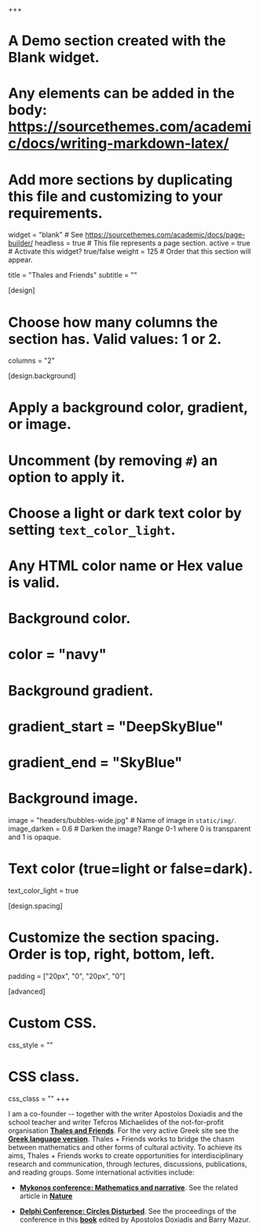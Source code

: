 +++
# A Demo section created with the Blank widget.
# Any elements can be added in the body: https://sourcethemes.com/academic/docs/writing-markdown-latex/
# Add more sections by duplicating this file and customizing to your requirements.

widget = "blank"  # See https://sourcethemes.com/academic/docs/page-builder/
headless = true  # This file represents a page section.
active = true  # Activate this widget? true/false
weight = 125  # Order that this section will appear.

title = "Thales and Friends"
subtitle = ""

[design]
  # Choose how many columns the section has. Valid values: 1 or 2.
  columns = "2"

[design.background]
  # Apply a background color, gradient, or image.
  #   Uncomment (by removing `#`) an option to apply it.
  #   Choose a light or dark text color by setting `text_color_light`.
  #   Any HTML color name or Hex value is valid.

  # Background color.
  # color = "navy"
  
  # Background gradient.
  # gradient_start = "DeepSkyBlue"
  # gradient_end = "SkyBlue"
  
  # Background image.
  image = "headers/bubbles-wide.jpg"  # Name of image in `static/img/`.
  image_darken = 0.6  # Darken the image? Range 0-1 where 0 is transparent and 1 is opaque.

  # Text color (true=light or false=dark).
  text_color_light = true

[design.spacing]
  # Customize the section spacing. Order is top, right, bottom, left.
  padding = ["20px", "0", "20px", "0"]

[advanced]
 # Custom CSS. 
 css_style = ""
 
 # CSS class.
 css_class = ""
+++

I am a co-founder -- together with the writer  Apostolos Doxiadis and the school teacher and writer Tefcros Michaelides of the not-for-profit organisation
[**Thales and Friends**](http://thalesandfriends.org/). For the very active Greek site see the [**Greek language version**](http://thalesandfriends.org/el/).
Thales + Friends works to bridge the chasm between mathematics and other forms of cultural activity.	To achieve its aims, Thales + Friends works to create opportunities for interdisciplinary research and communication, through lectures, discussions, publications, and reading groups.  Some international activities include:

- [**Mykonos conference: Mathematics and narrative**](http://thalesandfriends.org/mykonos-conference/).	See the related article in [**Nature**](http://link.springer.com/article/10.1007%2FBF02987152)

- [**Delphi Conference: Circles Disturbed**](http://thalesandfriends.org/delphi-conference/). See the proceedings of the conference  in this [**book**](http://press.princeton.edu/titles/9764.html) edited by 
Apostolos Doxiadis and Barry Mazur.


